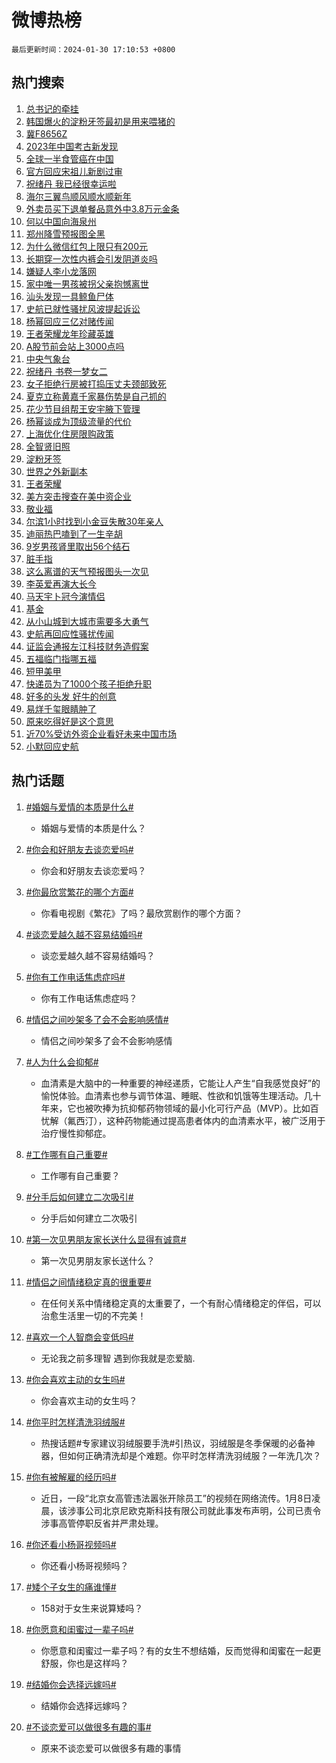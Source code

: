 # 微博热榜

`最后更新时间：2024-01-30 17:10:53 +0800`

## 热门搜索

1. [总书记的牵挂](https://m.weibo.cn/search?containerid=100103type%3D1%26t%3D10%26q%3D%23%E6%80%BB%E4%B9%A6%E8%AE%B0%E7%9A%84%E7%89%B5%E6%8C%82%23&stream_entry_id=51&isnewpage=1&extparam=seat%3D1%26q%3D%2523%25E6%2580%25BB%25E4%25B9%25A6%25E8%25AE%25B0%25E7%259A%2584%25E7%2589%25B5%25E6%258C%2582%2523%26dgr%3D0%26filter_type%3Drealtimehot%26stream_entry_id%3D51%26pos%3D0%26cate%3D10103%26c_type%3D51%26display_time%3D1706605852%26pre_seqid%3D1706605852026016153149)
1. [韩国爆火的淀粉牙签最初是用来喂猪的](https://m.weibo.cn/search?containerid=100103type%3D1%26t%3D10%26q%3D%23%E9%9F%A9%E5%9B%BD%E7%88%86%E7%81%AB%E7%9A%84%E6%B7%80%E7%B2%89%E7%89%99%E7%AD%BE%E6%9C%80%E5%88%9D%E6%98%AF%E7%94%A8%E6%9D%A5%E5%96%82%E7%8C%AA%E7%9A%84%23&stream_entry_id=31&isnewpage=1&extparam=seat%3D1%26realpos%3D1%26filter_type%3Drealtimehot%26lcate%3D5001%26cate%3D5001%26stream_entry_id%3D31%26q%3D%2523%25E9%259F%25A9%25E5%259B%25BD%25E7%2588%2586%25E7%2581%25AB%25E7%259A%2584%25E6%25B7%2580%25E7%25B2%2589%25E7%2589%2599%25E7%25AD%25BE%25E6%259C%2580%25E5%2588%259D%25E6%2598%25AF%25E7%2594%25A8%25E6%259D%25A5%25E5%2596%2582%25E7%258C%25AA%25E7%259A%2584%2523%26dgr%3D0%26band_rank%3D1%26pos%3D0%26flag%3D1%26c_type%3D31%26display_time%3D1706605852%26pre_seqid%3D1706605852026016153149)
1. [冀F8656Z](https://m.weibo.cn/search?containerid=100103type%3D1%26t%3D10%26q%3D%23%E5%86%80F8656Z%23&stream_entry_id=31&isnewpage=1&extparam=seat%3D1%26realpos%3D2%26filter_type%3Drealtimehot%26lcate%3D5001%26cate%3D5001%26stream_entry_id%3D31%26q%3D%2523%25E5%2586%2580F8656Z%2523%26dgr%3D0%26band_rank%3D2%26pos%3D1%26flag%3D2%26c_type%3D31%26display_time%3D1706605852%26pre_seqid%3D1706605852026016153149)
1. [2023年中国考古新发现](https://m.weibo.cn/search?containerid=100103type%3D1%26t%3D10%26q%3D%232023%E5%B9%B4%E4%B8%AD%E5%9B%BD%E8%80%83%E5%8F%A4%E6%96%B0%E5%8F%91%E7%8E%B0%23&stream_entry_id=31&isnewpage=1&extparam=seat%3D1%26realpos%3D3%26filter_type%3Drealtimehot%26lcate%3D5001%26cate%3D5001%26stream_entry_id%3D31%26q%3D%25232023%25E5%25B9%25B4%25E4%25B8%25AD%25E5%259B%25BD%25E8%2580%2583%25E5%258F%25A4%25E6%2596%25B0%25E5%258F%2591%25E7%258E%25B0%2523%26dgr%3D0%26band_rank%3D3%26pos%3D2%26flag%3D0%26c_type%3D31%26display_time%3D1706605852%26pre_seqid%3D1706605852026016153149)
1. [全球一半食管癌在中国](https://m.weibo.cn/search?containerid=100103type%3D1%26t%3D10%26q%3D%23%E5%85%A8%E7%90%83%E4%B8%80%E5%8D%8A%E9%A3%9F%E7%AE%A1%E7%99%8C%E5%9C%A8%E4%B8%AD%E5%9B%BD%23&stream_entry_id=31&isnewpage=1&extparam=seat%3D1%26realpos%3D4%26filter_type%3Drealtimehot%26lcate%3D5001%26cate%3D5001%26stream_entry_id%3D31%26q%3D%2523%25E5%2585%25A8%25E7%2590%2583%25E4%25B8%2580%25E5%258D%258A%25E9%25A3%259F%25E7%25AE%25A1%25E7%2599%258C%25E5%259C%25A8%25E4%25B8%25AD%25E5%259B%25BD%2523%26dgr%3D0%26band_rank%3D4%26pos%3D3%26flag%3D1%26c_type%3D31%26display_time%3D1706605852%26pre_seqid%3D1706605852026016153149)
1. [官方回应宋祖儿新剧过审](https://m.weibo.cn/search?containerid=100103type%3D1%26t%3D10%26q%3D%23%E5%AE%98%E6%96%B9%E5%9B%9E%E5%BA%94%E5%AE%8B%E7%A5%96%E5%84%BF%E6%96%B0%E5%89%A7%E8%BF%87%E5%AE%A1%23&stream_entry_id=31&isnewpage=1&extparam=seat%3D1%26realpos%3D5%26filter_type%3Drealtimehot%26lcate%3D5001%26cate%3D5001%26stream_entry_id%3D31%26q%3D%2523%25E5%25AE%2598%25E6%2596%25B9%25E5%259B%259E%25E5%25BA%2594%25E5%25AE%258B%25E7%25A5%2596%25E5%2584%25BF%25E6%2596%25B0%25E5%2589%25A7%25E8%25BF%2587%25E5%25AE%25A1%2523%26dgr%3D0%26band_rank%3D5%26pos%3D4%26flag%3D2%26c_type%3D31%26display_time%3D1706605852%26pre_seqid%3D1706605852026016153149)
1. [祝绪丹 我已经很幸运啦](https://m.weibo.cn/search?containerid=100103type%3D1%26t%3D10%26q%3D%E7%A5%9D%E7%BB%AA%E4%B8%B9+%E6%88%91%E5%B7%B2%E7%BB%8F%E5%BE%88%E5%B9%B8%E8%BF%90%E5%95%A6&stream_entry_id=31&isnewpage=1&extparam=seat%3D1%26realpos%3D6%26filter_type%3Drealtimehot%26lcate%3D5001%26cate%3D5001%26stream_entry_id%3D31%26q%3D%25E7%25A5%259D%25E7%25BB%25AA%25E4%25B8%25B9%2520%25E6%2588%2591%25E5%25B7%25B2%25E7%25BB%258F%25E5%25BE%2588%25E5%25B9%25B8%25E8%25BF%2590%25E5%2595%25A6%26dgr%3D0%26band_rank%3D6%26pos%3D5%26flag%3D1%26c_type%3D31%26display_time%3D1706605852%26pre_seqid%3D1706605852026016153149)
1. [海尔三翼鸟顺风顺水顺新年](https://m.weibo.cn/search?containerid=100103type%3D1%26t%3D10%26q%3D%23%E6%B5%B7%E5%B0%94%E4%B8%89%E7%BF%BC%E9%B8%9F%E9%A1%BA%E9%A3%8E%E9%A1%BA%E6%B0%B4%E9%A1%BA%E6%96%B0%E5%B9%B4%23&stream_entry_id=31&isnewpage=1&extparam=seat%3D1%26lcate%3D5001%26dgr%3D0%26cate%3D5001%26c_type%3D31%26q%3D%2523%25E6%25B5%25B7%25E5%25B0%2594%25E4%25B8%2589%25E7%25BF%25BC%25E9%25B8%259F%25E9%25A1%25BA%25E9%25A3%258E%25E9%25A1%25BA%25E6%25B0%25B4%25E9%25A1%25BA%25E6%2596%25B0%25E5%25B9%25B4%2523%26is_ad_pos%3D1%26band_rank%3D7%26stream_entry_id%3D31%26adid%3D221776%26pos%3D6%26topic_ad%3D1%26filter_type%3Drealtimehot%26display_time%3D1706605852%26pre_seqid%3D1706605852026016153149)
1. [外卖员买下退单餐品意外中3.8万元金条](https://m.weibo.cn/search?containerid=100103type%3D1%26t%3D10%26q%3D%23%E5%A4%96%E5%8D%96%E5%91%98%E4%B9%B0%E4%B8%8B%E9%80%80%E5%8D%95%E9%A4%90%E5%93%81%E6%84%8F%E5%A4%96%E4%B8%AD3.8%E4%B8%87%E5%85%83%E9%87%91%E6%9D%A1%23&stream_entry_id=31&isnewpage=1&extparam=seat%3D1%26realpos%3D7%26filter_type%3Drealtimehot%26lcate%3D5001%26cate%3D5001%26stream_entry_id%3D31%26q%3D%2523%25E5%25A4%2596%25E5%258D%2596%25E5%2591%2598%25E4%25B9%25B0%25E4%25B8%258B%25E9%2580%2580%25E5%258D%2595%25E9%25A4%2590%25E5%2593%2581%25E6%2584%258F%25E5%25A4%2596%25E4%25B8%25AD3.8%25E4%25B8%2587%25E5%2585%2583%25E9%2587%2591%25E6%259D%25A1%2523%26dgr%3D0%26band_rank%3D7%26pos%3D7%26flag%3D1%26c_type%3D31%26display_time%3D1706605852%26pre_seqid%3D1706605852026016153149)
1. [何以中国向海泉州](https://m.weibo.cn/search?containerid=100103type%3D1%26t%3D10%26q%3D%23%E4%BD%95%E4%BB%A5%E4%B8%AD%E5%9B%BD%E5%90%91%E6%B5%B7%E6%B3%89%E5%B7%9E%23&stream_entry_id=31&isnewpage=1&extparam=seat%3D1%26realpos%3D8%26filter_type%3Drealtimehot%26lcate%3D5001%26cate%3D5001%26stream_entry_id%3D31%26q%3D%2523%25E4%25BD%2595%25E4%25BB%25A5%25E4%25B8%25AD%25E5%259B%25BD%25E5%2590%2591%25E6%25B5%25B7%25E6%25B3%2589%25E5%25B7%259E%2523%26dgr%3D0%26band_rank%3D8%26pos%3D8%26flag%3D0%26c_type%3D31%26display_time%3D1706605852%26pre_seqid%3D1706605852026016153149)
1. [郑州降雪预报图全黑](https://m.weibo.cn/search?containerid=100103type%3D1%26t%3D10%26q%3D%E9%83%91%E5%B7%9E%E9%99%8D%E9%9B%AA%E9%A2%84%E6%8A%A5%E5%9B%BE%E5%85%A8%E9%BB%91&stream_entry_id=31&isnewpage=1&extparam=seat%3D1%26realpos%3D9%26filter_type%3Drealtimehot%26lcate%3D5001%26cate%3D5001%26stream_entry_id%3D31%26q%3D%25E9%2583%2591%25E5%25B7%259E%25E9%2599%258D%25E9%259B%25AA%25E9%25A2%2584%25E6%258A%25A5%25E5%259B%25BE%25E5%2585%25A8%25E9%25BB%2591%26dgr%3D0%26band_rank%3D9%26pos%3D9%26flag%3D1%26c_type%3D31%26display_time%3D1706605852%26pre_seqid%3D1706605852026016153149)
1. [为什么微信红包上限只有200元](https://m.weibo.cn/search?containerid=100103type%3D1%26t%3D10%26q%3D%23%E4%B8%BA%E4%BB%80%E4%B9%88%E5%BE%AE%E4%BF%A1%E7%BA%A2%E5%8C%85%E4%B8%8A%E9%99%90%E5%8F%AA%E6%9C%89200%E5%85%83%23&stream_entry_id=31&isnewpage=1&extparam=seat%3D1%26realpos%3D10%26filter_type%3Drealtimehot%26lcate%3D5001%26cate%3D5001%26stream_entry_id%3D31%26q%3D%2523%25E4%25B8%25BA%25E4%25BB%2580%25E4%25B9%2588%25E5%25BE%25AE%25E4%25BF%25A1%25E7%25BA%25A2%25E5%258C%2585%25E4%25B8%258A%25E9%2599%2590%25E5%258F%25AA%25E6%259C%2589200%25E5%2585%2583%2523%26dgr%3D0%26band_rank%3D10%26pos%3D10%26flag%3D2%26c_type%3D31%26display_time%3D1706605852%26pre_seqid%3D1706605852026016153149)
1. [长期穿一次性内裤会引发阴道炎吗](https://m.weibo.cn/search?containerid=100103type%3D1%26t%3D10%26q%3D%23%E9%95%BF%E6%9C%9F%E7%A9%BF%E4%B8%80%E6%AC%A1%E6%80%A7%E5%86%85%E8%A3%A4%E4%BC%9A%E5%BC%95%E5%8F%91%E9%98%B4%E9%81%93%E7%82%8E%E5%90%97%23&stream_entry_id=31&isnewpage=1&extparam=seat%3D1%26realpos%3D11%26filter_type%3Drealtimehot%26lcate%3D5001%26cate%3D5001%26stream_entry_id%3D31%26q%3D%2523%25E9%2595%25BF%25E6%259C%259F%25E7%25A9%25BF%25E4%25B8%2580%25E6%25AC%25A1%25E6%2580%25A7%25E5%2586%2585%25E8%25A3%25A4%25E4%25BC%259A%25E5%25BC%2595%25E5%258F%2591%25E9%2598%25B4%25E9%2581%2593%25E7%2582%258E%25E5%2590%2597%2523%26dgr%3D0%26band_rank%3D11%26pos%3D11%26flag%3D1%26c_type%3D31%26display_time%3D1706605852%26pre_seqid%3D1706605852026016153149)
1. [嫌疑人李小龙落网](https://m.weibo.cn/search?containerid=100103type%3D1%26t%3D10%26q%3D%23%E5%AB%8C%E7%96%91%E4%BA%BA%E6%9D%8E%E5%B0%8F%E9%BE%99%E8%90%BD%E7%BD%91%23&stream_entry_id=31&isnewpage=1&extparam=seat%3D1%26realpos%3D12%26filter_type%3Drealtimehot%26lcate%3D5001%26cate%3D5001%26stream_entry_id%3D31%26q%3D%2523%25E5%25AB%258C%25E7%2596%2591%25E4%25BA%25BA%25E6%259D%258E%25E5%25B0%258F%25E9%25BE%2599%25E8%2590%25BD%25E7%25BD%2591%2523%26dgr%3D0%26band_rank%3D12%26pos%3D12%26flag%3D1%26c_type%3D31%26display_time%3D1706605852%26pre_seqid%3D1706605852026016153149)
1. [家中唯一男孩被拐父亲抱憾离世](https://m.weibo.cn/search?containerid=100103type%3D1%26t%3D10%26q%3D%23%E5%AE%B6%E4%B8%AD%E5%94%AF%E4%B8%80%E7%94%B7%E5%AD%A9%E8%A2%AB%E6%8B%90%E7%88%B6%E4%BA%B2%E6%8A%B1%E6%86%BE%E7%A6%BB%E4%B8%96%23&stream_entry_id=31&isnewpage=1&extparam=seat%3D1%26realpos%3D13%26filter_type%3Drealtimehot%26lcate%3D5001%26cate%3D5001%26stream_entry_id%3D31%26q%3D%2523%25E5%25AE%25B6%25E4%25B8%25AD%25E5%2594%25AF%25E4%25B8%2580%25E7%2594%25B7%25E5%25AD%25A9%25E8%25A2%25AB%25E6%258B%2590%25E7%2588%25B6%25E4%25BA%25B2%25E6%258A%25B1%25E6%2586%25BE%25E7%25A6%25BB%25E4%25B8%2596%2523%26dgr%3D0%26band_rank%3D13%26pos%3D13%26flag%3D1%26c_type%3D31%26display_time%3D1706605852%26pre_seqid%3D1706605852026016153149)
1. [汕头发现一具鲸鱼尸体](https://m.weibo.cn/search?containerid=100103type%3D1%26t%3D10%26q%3D%23%E6%B1%95%E5%A4%B4%E5%8F%91%E7%8E%B0%E4%B8%80%E5%85%B7%E9%B2%B8%E9%B1%BC%E5%B0%B8%E4%BD%93%23&stream_entry_id=31&isnewpage=1&extparam=seat%3D1%26realpos%3D14%26filter_type%3Drealtimehot%26lcate%3D5001%26cate%3D5001%26stream_entry_id%3D31%26q%3D%2523%25E6%25B1%2595%25E5%25A4%25B4%25E5%258F%2591%25E7%258E%25B0%25E4%25B8%2580%25E5%2585%25B7%25E9%25B2%25B8%25E9%25B1%25BC%25E5%25B0%25B8%25E4%25BD%2593%2523%26dgr%3D0%26band_rank%3D14%26pos%3D14%26flag%3D0%26c_type%3D31%26display_time%3D1706605852%26pre_seqid%3D1706605852026016153149)
1. [史航已就性骚扰风波提起诉讼](https://m.weibo.cn/search?containerid=100103type%3D1%26t%3D10%26q%3D%23%E5%8F%B2%E8%88%AA%E5%B7%B2%E5%B0%B1%E6%80%A7%E9%AA%9A%E6%89%B0%E9%A3%8E%E6%B3%A2%E6%8F%90%E8%B5%B7%E8%AF%89%E8%AE%BC%23&stream_entry_id=31&isnewpage=1&extparam=seat%3D1%26realpos%3D15%26filter_type%3Drealtimehot%26lcate%3D5001%26cate%3D5001%26stream_entry_id%3D31%26q%3D%2523%25E5%258F%25B2%25E8%2588%25AA%25E5%25B7%25B2%25E5%25B0%25B1%25E6%2580%25A7%25E9%25AA%259A%25E6%2589%25B0%25E9%25A3%258E%25E6%25B3%25A2%25E6%258F%2590%25E8%25B5%25B7%25E8%25AF%2589%25E8%25AE%25BC%2523%26dgr%3D0%26band_rank%3D15%26pos%3D15%26flag%3D1%26c_type%3D31%26display_time%3D1706605852%26pre_seqid%3D1706605852026016153149)
1. [杨幂回应三亿对赌传闻](https://m.weibo.cn/search?containerid=100103type%3D1%26t%3D10%26q%3D%23%E6%9D%A8%E5%B9%82%E5%9B%9E%E5%BA%94%E4%B8%89%E4%BA%BF%E5%AF%B9%E8%B5%8C%E4%BC%A0%E9%97%BB%23&stream_entry_id=31&isnewpage=1&extparam=seat%3D1%26realpos%3D16%26filter_type%3Drealtimehot%26lcate%3D5001%26cate%3D5001%26stream_entry_id%3D31%26q%3D%2523%25E6%259D%25A8%25E5%25B9%2582%25E5%259B%259E%25E5%25BA%2594%25E4%25B8%2589%25E4%25BA%25BF%25E5%25AF%25B9%25E8%25B5%258C%25E4%25BC%25A0%25E9%2597%25BB%2523%26dgr%3D0%26band_rank%3D16%26pos%3D16%26flag%3D2%26c_type%3D31%26display_time%3D1706605852%26pre_seqid%3D1706605852026016153149)
1. [王者荣耀龙年珍藏英雄](https://m.weibo.cn/search?containerid=100103type%3D1%26t%3D10%26q%3D%23%E7%8E%8B%E8%80%85%E8%8D%A3%E8%80%80%E9%BE%99%E5%B9%B4%E7%8F%8D%E8%97%8F%E8%8B%B1%E9%9B%84%23&stream_entry_id=31&isnewpage=1&extparam=seat%3D1%26realpos%3D17%26filter_type%3Drealtimehot%26lcate%3D5001%26cate%3D5001%26stream_entry_id%3D31%26q%3D%2523%25E7%258E%258B%25E8%2580%2585%25E8%258D%25A3%25E8%2580%2580%25E9%25BE%2599%25E5%25B9%25B4%25E7%258F%258D%25E8%2597%258F%25E8%258B%25B1%25E9%259B%2584%2523%26dgr%3D0%26band_rank%3D17%26pos%3D17%26flag%3D1%26c_type%3D31%26display_time%3D1706605852%26pre_seqid%3D1706605852026016153149)
1. [A股节前会站上3000点吗](https://m.weibo.cn/search?containerid=100103type%3D1%26t%3D10%26q%3D%23A%E8%82%A1%E8%8A%82%E5%89%8D%E4%BC%9A%E7%AB%99%E4%B8%8A3000%E7%82%B9%E5%90%97%23&stream_entry_id=31&isnewpage=1&extparam=seat%3D1%26realpos%3D18%26filter_type%3Drealtimehot%26lcate%3D5001%26cate%3D5001%26stream_entry_id%3D31%26q%3D%2523A%25E8%2582%25A1%25E8%258A%2582%25E5%2589%258D%25E4%25BC%259A%25E7%25AB%2599%25E4%25B8%258A3000%25E7%2582%25B9%25E5%2590%2597%2523%26dgr%3D0%26band_rank%3D18%26pos%3D18%26flag%3D1%26c_type%3D31%26display_time%3D1706605852%26pre_seqid%3D1706605852026016153149)
1. [中央气象台](https://m.weibo.cn/search?containerid=100103type%3D1%26t%3D10%26q%3D%E4%B8%AD%E5%A4%AE%E6%B0%94%E8%B1%A1%E5%8F%B0&stream_entry_id=31&isnewpage=1&extparam=seat%3D1%26realpos%3D19%26filter_type%3Drealtimehot%26lcate%3D5001%26cate%3D5001%26stream_entry_id%3D31%26q%3D%25E4%25B8%25AD%25E5%25A4%25AE%25E6%25B0%2594%25E8%25B1%25A1%25E5%258F%25B0%26dgr%3D0%26band_rank%3D19%26pos%3D19%26flag%3D1%26c_type%3D31%26display_time%3D1706605852%26pre_seqid%3D1706605852026016153149)
1. [祝绪丹 书卷一梦女二](https://m.weibo.cn/search?containerid=100103type%3D1%26t%3D10%26q%3D%E7%A5%9D%E7%BB%AA%E4%B8%B9+%E4%B9%A6%E5%8D%B7%E4%B8%80%E6%A2%A6%E5%A5%B3%E4%BA%8C&stream_entry_id=31&isnewpage=1&extparam=seat%3D1%26realpos%3D20%26filter_type%3Drealtimehot%26lcate%3D5001%26cate%3D5001%26stream_entry_id%3D31%26q%3D%25E7%25A5%259D%25E7%25BB%25AA%25E4%25B8%25B9%2520%25E4%25B9%25A6%25E5%258D%25B7%25E4%25B8%2580%25E6%25A2%25A6%25E5%25A5%25B3%25E4%25BA%258C%26dgr%3D0%26band_rank%3D20%26pos%3D20%26flag%3D1%26c_type%3D31%26display_time%3D1706605852%26pre_seqid%3D1706605852026016153149)
1. [女子拒绝行房被打捣压丈夫颈部致死](https://m.weibo.cn/search?containerid=100103type%3D1%26t%3D10%26q%3D%23%E5%A5%B3%E5%AD%90%E6%8B%92%E7%BB%9D%E8%A1%8C%E6%88%BF%E8%A2%AB%E6%89%93%E6%8D%A3%E5%8E%8B%E4%B8%88%E5%A4%AB%E9%A2%88%E9%83%A8%E8%87%B4%E6%AD%BB%23&stream_entry_id=31&isnewpage=1&extparam=seat%3D1%26realpos%3D21%26filter_type%3Drealtimehot%26lcate%3D5001%26cate%3D5001%26stream_entry_id%3D31%26q%3D%2523%25E5%25A5%25B3%25E5%25AD%2590%25E6%258B%2592%25E7%25BB%259D%25E8%25A1%258C%25E6%2588%25BF%25E8%25A2%25AB%25E6%2589%2593%25E6%258D%25A3%25E5%258E%258B%25E4%25B8%2588%25E5%25A4%25AB%25E9%25A2%2588%25E9%2583%25A8%25E8%2587%25B4%25E6%25AD%25BB%2523%26dgr%3D0%26band_rank%3D21%26pos%3D21%26flag%3D0%26c_type%3D31%26display_time%3D1706605852%26pre_seqid%3D1706605852026016153149)
1. [夏克立称黄嘉千家暴伤势是自己抓的](https://m.weibo.cn/search?containerid=100103type%3D1%26t%3D10%26q%3D%23%E5%A4%8F%E5%85%8B%E7%AB%8B%E7%A7%B0%E9%BB%84%E5%98%89%E5%8D%83%E5%AE%B6%E6%9A%B4%E4%BC%A4%E5%8A%BF%E6%98%AF%E8%87%AA%E5%B7%B1%E6%8A%93%E7%9A%84%23&stream_entry_id=31&isnewpage=1&extparam=seat%3D1%26realpos%3D22%26filter_type%3Drealtimehot%26lcate%3D5001%26cate%3D5001%26stream_entry_id%3D31%26q%3D%2523%25E5%25A4%258F%25E5%2585%258B%25E7%25AB%258B%25E7%25A7%25B0%25E9%25BB%2584%25E5%2598%2589%25E5%258D%2583%25E5%25AE%25B6%25E6%259A%25B4%25E4%25BC%25A4%25E5%258A%25BF%25E6%2598%25AF%25E8%2587%25AA%25E5%25B7%25B1%25E6%258A%2593%25E7%259A%2584%2523%26dgr%3D0%26band_rank%3D22%26pos%3D22%26flag%3D0%26c_type%3D31%26display_time%3D1706605852%26pre_seqid%3D1706605852026016153149)
1. [花少节目组帮王安宇腋下管理](https://m.weibo.cn/search?containerid=100103type%3D1%26t%3D10%26q%3D%23%E8%8A%B1%E5%B0%91%E8%8A%82%E7%9B%AE%E7%BB%84%E5%B8%AE%E7%8E%8B%E5%AE%89%E5%AE%87%E8%85%8B%E4%B8%8B%E7%AE%A1%E7%90%86%23&stream_entry_id=31&isnewpage=1&extparam=seat%3D1%26realpos%3D23%26filter_type%3Drealtimehot%26lcate%3D5001%26cate%3D5001%26stream_entry_id%3D31%26q%3D%2523%25E8%258A%25B1%25E5%25B0%2591%25E8%258A%2582%25E7%259B%25AE%25E7%25BB%2584%25E5%25B8%25AE%25E7%258E%258B%25E5%25AE%2589%25E5%25AE%2587%25E8%2585%258B%25E4%25B8%258B%25E7%25AE%25A1%25E7%2590%2586%2523%26dgr%3D0%26band_rank%3D23%26pos%3D23%26flag%3D1%26c_type%3D31%26display_time%3D1706605852%26pre_seqid%3D1706605852026016153149)
1. [杨幂谈成为顶级流量的代价](https://m.weibo.cn/search?containerid=100103type%3D1%26t%3D10%26q%3D%23%E6%9D%A8%E5%B9%82%E8%B0%88%E6%88%90%E4%B8%BA%E9%A1%B6%E7%BA%A7%E6%B5%81%E9%87%8F%E7%9A%84%E4%BB%A3%E4%BB%B7%23&stream_entry_id=31&isnewpage=1&extparam=seat%3D1%26realpos%3D24%26filter_type%3Drealtimehot%26lcate%3D5001%26cate%3D5001%26stream_entry_id%3D31%26q%3D%2523%25E6%259D%25A8%25E5%25B9%2582%25E8%25B0%2588%25E6%2588%2590%25E4%25B8%25BA%25E9%25A1%25B6%25E7%25BA%25A7%25E6%25B5%2581%25E9%2587%258F%25E7%259A%2584%25E4%25BB%25A3%25E4%25BB%25B7%2523%26dgr%3D0%26band_rank%3D24%26pos%3D24%26flag%3D1%26c_type%3D31%26display_time%3D1706605852%26pre_seqid%3D1706605852026016153149)
1. [上海优化住房限购政策](https://m.weibo.cn/search?containerid=100103type%3D1%26t%3D10%26q%3D%23%E4%B8%8A%E6%B5%B7%E4%BC%98%E5%8C%96%E4%BD%8F%E6%88%BF%E9%99%90%E8%B4%AD%E6%94%BF%E7%AD%96%23&stream_entry_id=31&isnewpage=1&extparam=seat%3D1%26realpos%3D25%26filter_type%3Drealtimehot%26lcate%3D5001%26cate%3D5001%26stream_entry_id%3D31%26q%3D%2523%25E4%25B8%258A%25E6%25B5%25B7%25E4%25BC%2598%25E5%258C%2596%25E4%25BD%258F%25E6%2588%25BF%25E9%2599%2590%25E8%25B4%25AD%25E6%2594%25BF%25E7%25AD%2596%2523%26dgr%3D0%26band_rank%3D25%26pos%3D25%26flag%3D1%26c_type%3D31%26display_time%3D1706605852%26pre_seqid%3D1706605852026016153149)
1. [全智贤旧照](https://m.weibo.cn/search?containerid=100103type%3D1%26t%3D10%26q%3D%E5%85%A8%E6%99%BA%E8%B4%A4%E6%97%A7%E7%85%A7&stream_entry_id=31&isnewpage=1&extparam=seat%3D1%26realpos%3D26%26filter_type%3Drealtimehot%26lcate%3D5001%26cate%3D5001%26stream_entry_id%3D31%26q%3D%25E5%2585%25A8%25E6%2599%25BA%25E8%25B4%25A4%25E6%2597%25A7%25E7%2585%25A7%26dgr%3D0%26band_rank%3D26%26pos%3D26%26flag%3D0%26c_type%3D31%26display_time%3D1706605852%26pre_seqid%3D1706605852026016153149)
1. [淀粉牙签](https://m.weibo.cn/search?containerid=100103type%3D1%26t%3D10%26q%3D%E6%B7%80%E7%B2%89%E7%89%99%E7%AD%BE&stream_entry_id=31&isnewpage=1&extparam=seat%3D1%26realpos%3D27%26filter_type%3Drealtimehot%26lcate%3D5001%26cate%3D5001%26stream_entry_id%3D31%26q%3D%25E6%25B7%2580%25E7%25B2%2589%25E7%2589%2599%25E7%25AD%25BE%26dgr%3D0%26band_rank%3D27%26pos%3D27%26flag%3D1%26c_type%3D31%26display_time%3D1706605852%26pre_seqid%3D1706605852026016153149)
1. [世界之外新副本](https://m.weibo.cn/search?containerid=100103type%3D1%26t%3D10%26q%3D%E4%B8%96%E7%95%8C%E4%B9%8B%E5%A4%96%E6%96%B0%E5%89%AF%E6%9C%AC&stream_entry_id=31&isnewpage=1&extparam=seat%3D1%26realpos%3D28%26filter_type%3Drealtimehot%26lcate%3D5001%26cate%3D5001%26stream_entry_id%3D31%26q%3D%25E4%25B8%2596%25E7%2595%258C%25E4%25B9%258B%25E5%25A4%2596%25E6%2596%25B0%25E5%2589%25AF%25E6%259C%25AC%26dgr%3D0%26band_rank%3D28%26pos%3D28%26flag%3D1%26c_type%3D31%26display_time%3D1706605852%26pre_seqid%3D1706605852026016153149)
1. [王者荣耀](https://m.weibo.cn/search?containerid=100103type%3D1%26t%3D10%26q%3D%E7%8E%8B%E8%80%85%E8%8D%A3%E8%80%80&stream_entry_id=31&isnewpage=1&extparam=seat%3D1%26realpos%3D29%26filter_type%3Drealtimehot%26lcate%3D5001%26cate%3D5001%26stream_entry_id%3D31%26q%3D%25E7%258E%258B%25E8%2580%2585%25E8%258D%25A3%25E8%2580%2580%26dgr%3D0%26band_rank%3D29%26pos%3D29%26flag%3D1%26c_type%3D31%26display_time%3D1706605852%26pre_seqid%3D1706605852026016153149)
1. [美方突击搜查在美中资企业](https://m.weibo.cn/search?containerid=100103type%3D1%26t%3D10%26q%3D%23%E7%BE%8E%E6%96%B9%E7%AA%81%E5%87%BB%E6%90%9C%E6%9F%A5%E5%9C%A8%E7%BE%8E%E4%B8%AD%E8%B5%84%E4%BC%81%E4%B8%9A%23&stream_entry_id=31&isnewpage=1&extparam=seat%3D1%26realpos%3D30%26filter_type%3Drealtimehot%26lcate%3D5001%26cate%3D5001%26stream_entry_id%3D31%26q%3D%2523%25E7%25BE%258E%25E6%2596%25B9%25E7%25AA%2581%25E5%2587%25BB%25E6%2590%259C%25E6%259F%25A5%25E5%259C%25A8%25E7%25BE%258E%25E4%25B8%25AD%25E8%25B5%2584%25E4%25BC%2581%25E4%25B8%259A%2523%26dgr%3D0%26band_rank%3D30%26pos%3D30%26flag%3D1%26c_type%3D31%26display_time%3D1706605852%26pre_seqid%3D1706605852026016153149)
1. [敬业福](https://m.weibo.cn/search?containerid=100103type%3D1%26t%3D10%26q%3D%E6%95%AC%E4%B8%9A%E7%A6%8F&stream_entry_id=31&isnewpage=1&extparam=seat%3D1%26realpos%3D31%26filter_type%3Drealtimehot%26lcate%3D5001%26cate%3D5001%26stream_entry_id%3D31%26q%3D%25E6%2595%25AC%25E4%25B8%259A%25E7%25A6%258F%26dgr%3D0%26band_rank%3D31%26pos%3D31%26flag%3D0%26c_type%3D31%26display_time%3D1706605852%26pre_seqid%3D1706605852026016153149)
1. [尔滨1小时找到小金豆失散30年亲人](https://m.weibo.cn/search?containerid=100103type%3D1%26t%3D10%26q%3D%23%E5%B0%94%E6%BB%A81%E5%B0%8F%E6%97%B6%E6%89%BE%E5%88%B0%E5%B0%8F%E9%87%91%E8%B1%86%E5%A4%B1%E6%95%A330%E5%B9%B4%E4%BA%B2%E4%BA%BA%23&stream_entry_id=31&isnewpage=1&extparam=seat%3D1%26realpos%3D32%26filter_type%3Drealtimehot%26lcate%3D5001%26cate%3D5001%26stream_entry_id%3D31%26q%3D%2523%25E5%25B0%2594%25E6%25BB%25A81%25E5%25B0%258F%25E6%2597%25B6%25E6%2589%25BE%25E5%2588%25B0%25E5%25B0%258F%25E9%2587%2591%25E8%25B1%2586%25E5%25A4%25B1%25E6%2595%25A330%25E5%25B9%25B4%25E4%25BA%25B2%25E4%25BA%25BA%2523%26dgr%3D0%26band_rank%3D32%26pos%3D32%26flag%3D32768%26c_type%3D31%26display_time%3D1706605852%26pre_seqid%3D1706605852026016153149)
1. [迪丽热巴嗑到了一生辛胡](https://m.weibo.cn/search?containerid=100103type%3D1%26t%3D10%26q%3D%23%E8%BF%AA%E4%B8%BD%E7%83%AD%E5%B7%B4%E5%97%91%E5%88%B0%E4%BA%86%E4%B8%80%E7%94%9F%E8%BE%9B%E8%83%A1%23&stream_entry_id=31&isnewpage=1&extparam=seat%3D1%26realpos%3D33%26filter_type%3Drealtimehot%26lcate%3D5001%26cate%3D5001%26stream_entry_id%3D31%26q%3D%2523%25E8%25BF%25AA%25E4%25B8%25BD%25E7%2583%25AD%25E5%25B7%25B4%25E5%2597%2591%25E5%2588%25B0%25E4%25BA%2586%25E4%25B8%2580%25E7%2594%259F%25E8%25BE%259B%25E8%2583%25A1%2523%26dgr%3D0%26band_rank%3D33%26pos%3D33%26flag%3D0%26c_type%3D31%26display_time%3D1706605852%26pre_seqid%3D1706605852026016153149)
1. [9岁男孩肾里取出56个结石](https://m.weibo.cn/search?containerid=100103type%3D1%26t%3D10%26q%3D%239%E5%B2%81%E7%94%B7%E5%AD%A9%E8%82%BE%E9%87%8C%E5%8F%96%E5%87%BA56%E4%B8%AA%E7%BB%93%E7%9F%B3%23&stream_entry_id=31&isnewpage=1&extparam=seat%3D1%26realpos%3D34%26filter_type%3Drealtimehot%26lcate%3D5001%26cate%3D5001%26stream_entry_id%3D31%26q%3D%25239%25E5%25B2%2581%25E7%2594%25B7%25E5%25AD%25A9%25E8%2582%25BE%25E9%2587%258C%25E5%258F%2596%25E5%2587%25BA56%25E4%25B8%25AA%25E7%25BB%2593%25E7%259F%25B3%2523%26dgr%3D0%26band_rank%3D34%26pos%3D34%26flag%3D0%26c_type%3D31%26display_time%3D1706605852%26pre_seqid%3D1706605852026016153149)
1. [脏手指](https://m.weibo.cn/search?containerid=100103type%3D1%26t%3D10%26q%3D%E8%84%8F%E6%89%8B%E6%8C%87&stream_entry_id=31&isnewpage=1&extparam=seat%3D1%26realpos%3D35%26filter_type%3Drealtimehot%26lcate%3D5001%26cate%3D5001%26stream_entry_id%3D31%26q%3D%25E8%2584%258F%25E6%2589%258B%25E6%258C%2587%26dgr%3D0%26band_rank%3D35%26pos%3D35%26flag%3D0%26c_type%3D31%26display_time%3D1706605852%26pre_seqid%3D1706605852026016153149)
1. [这么离谱的天气预报图头一次见](https://m.weibo.cn/search?containerid=100103type%3D1%26t%3D10%26q%3D%23%E8%BF%99%E4%B9%88%E7%A6%BB%E8%B0%B1%E7%9A%84%E5%A4%A9%E6%B0%94%E9%A2%84%E6%8A%A5%E5%9B%BE%E5%A4%B4%E4%B8%80%E6%AC%A1%E8%A7%81%23&stream_entry_id=31&isnewpage=1&extparam=seat%3D1%26realpos%3D36%26filter_type%3Drealtimehot%26lcate%3D5001%26cate%3D5001%26stream_entry_id%3D31%26q%3D%2523%25E8%25BF%2599%25E4%25B9%2588%25E7%25A6%25BB%25E8%25B0%25B1%25E7%259A%2584%25E5%25A4%25A9%25E6%25B0%2594%25E9%25A2%2584%25E6%258A%25A5%25E5%259B%25BE%25E5%25A4%25B4%25E4%25B8%2580%25E6%25AC%25A1%25E8%25A7%2581%2523%26dgr%3D0%26band_rank%3D36%26pos%3D36%26flag%3D1%26c_type%3D31%26display_time%3D1706605852%26pre_seqid%3D1706605852026016153149)
1. [李英爱再演大长今](https://m.weibo.cn/search?containerid=100103type%3D1%26t%3D10%26q%3D%23%E6%9D%8E%E8%8B%B1%E7%88%B1%E5%86%8D%E6%BC%94%E5%A4%A7%E9%95%BF%E4%BB%8A%23&stream_entry_id=31&isnewpage=1&extparam=seat%3D1%26realpos%3D37%26filter_type%3Drealtimehot%26lcate%3D5001%26cate%3D5001%26stream_entry_id%3D31%26q%3D%2523%25E6%259D%258E%25E8%258B%25B1%25E7%2588%25B1%25E5%2586%258D%25E6%25BC%2594%25E5%25A4%25A7%25E9%2595%25BF%25E4%25BB%258A%2523%26dgr%3D0%26band_rank%3D37%26pos%3D37%26flag%3D0%26c_type%3D31%26display_time%3D1706605852%26pre_seqid%3D1706605852026016153149)
1. [马天宇卜冠今演情侣](https://m.weibo.cn/search?containerid=100103type%3D1%26t%3D10%26q%3D%23%E9%A9%AC%E5%A4%A9%E5%AE%87%E5%8D%9C%E5%86%A0%E4%BB%8A%E6%BC%94%E6%83%85%E4%BE%A3%23&stream_entry_id=31&isnewpage=1&extparam=seat%3D1%26realpos%3D38%26filter_type%3Drealtimehot%26lcate%3D5001%26cate%3D5001%26stream_entry_id%3D31%26q%3D%2523%25E9%25A9%25AC%25E5%25A4%25A9%25E5%25AE%2587%25E5%258D%259C%25E5%2586%25A0%25E4%25BB%258A%25E6%25BC%2594%25E6%2583%2585%25E4%25BE%25A3%2523%26dgr%3D0%26band_rank%3D38%26pos%3D38%26flag%3D1%26c_type%3D31%26display_time%3D1706605852%26pre_seqid%3D1706605852026016153149)
1. [基金](https://m.weibo.cn/search?containerid=100103type%3D1%26t%3D10%26q%3D%E5%9F%BA%E9%87%91&stream_entry_id=31&isnewpage=1&extparam=seat%3D1%26realpos%3D39%26filter_type%3Drealtimehot%26lcate%3D5001%26cate%3D5001%26stream_entry_id%3D31%26q%3D%25E5%259F%25BA%25E9%2587%2591%26dgr%3D0%26band_rank%3D39%26pos%3D39%26flag%3D1%26c_type%3D31%26display_time%3D1706605852%26pre_seqid%3D1706605852026016153149)
1. [从小山城到大城市需要多大勇气](https://m.weibo.cn/search?containerid=100103type%3D1%26t%3D10%26q%3D%23%E4%BB%8E%E5%B0%8F%E5%B1%B1%E5%9F%8E%E5%88%B0%E5%A4%A7%E5%9F%8E%E5%B8%82%E9%9C%80%E8%A6%81%E5%A4%9A%E5%A4%A7%E5%8B%87%E6%B0%94%23&stream_entry_id=31&isnewpage=1&extparam=seat%3D1%26realpos%3D40%26filter_type%3Drealtimehot%26lcate%3D5001%26cate%3D5001%26stream_entry_id%3D31%26q%3D%2523%25E4%25BB%258E%25E5%25B0%258F%25E5%25B1%25B1%25E5%259F%258E%25E5%2588%25B0%25E5%25A4%25A7%25E5%259F%258E%25E5%25B8%2582%25E9%259C%2580%25E8%25A6%2581%25E5%25A4%259A%25E5%25A4%25A7%25E5%258B%2587%25E6%25B0%2594%2523%26dgr%3D0%26band_rank%3D40%26pos%3D40%26flag%3D1%26c_type%3D31%26display_time%3D1706605852%26pre_seqid%3D1706605852026016153149)
1. [史航再回应性骚扰传闻](https://m.weibo.cn/search?containerid=100103type%3D1%26t%3D10%26q%3D%23%E5%8F%B2%E8%88%AA%E5%86%8D%E5%9B%9E%E5%BA%94%E6%80%A7%E9%AA%9A%E6%89%B0%E4%BC%A0%E9%97%BB%23&stream_entry_id=31&isnewpage=1&extparam=seat%3D1%26realpos%3D41%26filter_type%3Drealtimehot%26lcate%3D5001%26cate%3D5001%26stream_entry_id%3D31%26q%3D%2523%25E5%258F%25B2%25E8%2588%25AA%25E5%2586%258D%25E5%259B%259E%25E5%25BA%2594%25E6%2580%25A7%25E9%25AA%259A%25E6%2589%25B0%25E4%25BC%25A0%25E9%2597%25BB%2523%26dgr%3D0%26band_rank%3D41%26pos%3D41%26flag%3D0%26c_type%3D31%26display_time%3D1706605852%26pre_seqid%3D1706605852026016153149)
1. [证监会通报左江科技财务造假案](https://m.weibo.cn/search?containerid=100103type%3D1%26t%3D10%26q%3D%E8%AF%81%E7%9B%91%E4%BC%9A%E9%80%9A%E6%8A%A5%E5%B7%A6%E6%B1%9F%E7%A7%91%E6%8A%80%E8%B4%A2%E5%8A%A1%E9%80%A0%E5%81%87%E6%A1%88&stream_entry_id=31&isnewpage=1&extparam=seat%3D1%26realpos%3D42%26filter_type%3Drealtimehot%26lcate%3D5001%26cate%3D5001%26stream_entry_id%3D31%26q%3D%25E8%25AF%2581%25E7%259B%2591%25E4%25BC%259A%25E9%2580%259A%25E6%258A%25A5%25E5%25B7%25A6%25E6%25B1%259F%25E7%25A7%2591%25E6%258A%2580%25E8%25B4%25A2%25E5%258A%25A1%25E9%2580%25A0%25E5%2581%2587%25E6%25A1%2588%26dgr%3D0%26band_rank%3D42%26pos%3D42%26flag%3D1%26c_type%3D31%26display_time%3D1706605852%26pre_seqid%3D1706605852026016153149)
1. [五福临门指哪五福](https://m.weibo.cn/search?containerid=100103type%3D1%26t%3D10%26q%3D%23%E4%BA%94%E7%A6%8F%E4%B8%B4%E9%97%A8%E6%8C%87%E5%93%AA%E4%BA%94%E7%A6%8F%23&stream_entry_id=31&isnewpage=1&extparam=seat%3D1%26realpos%3D43%26filter_type%3Drealtimehot%26lcate%3D5001%26cate%3D5001%26stream_entry_id%3D31%26q%3D%2523%25E4%25BA%2594%25E7%25A6%258F%25E4%25B8%25B4%25E9%2597%25A8%25E6%258C%2587%25E5%2593%25AA%25E4%25BA%2594%25E7%25A6%258F%2523%26dgr%3D0%26band_rank%3D43%26pos%3D43%26flag%3D0%26c_type%3D31%26display_time%3D1706605852%26pre_seqid%3D1706605852026016153149)
1. [短甲美甲](https://m.weibo.cn/search?containerid=100103type%3D1%26t%3D10%26q%3D%E7%9F%AD%E7%94%B2%E7%BE%8E%E7%94%B2&stream_entry_id=31&isnewpage=1&extparam=seat%3D1%26realpos%3D44%26filter_type%3Drealtimehot%26lcate%3D5001%26cate%3D5001%26stream_entry_id%3D31%26q%3D%25E7%259F%25AD%25E7%2594%25B2%25E7%25BE%258E%25E7%2594%25B2%26dgr%3D0%26band_rank%3D44%26pos%3D44%26flag%3D1%26c_type%3D31%26display_time%3D1706605852%26pre_seqid%3D1706605852026016153149)
1. [快递员为了1000个孩子拒绝升职](https://m.weibo.cn/search?containerid=100103type%3D1%26t%3D10%26q%3D%23%E5%BF%AB%E9%80%92%E5%91%98%E4%B8%BA%E4%BA%861000%E4%B8%AA%E5%AD%A9%E5%AD%90%E6%8B%92%E7%BB%9D%E5%8D%87%E8%81%8C%23&stream_entry_id=31&isnewpage=1&extparam=seat%3D1%26realpos%3D45%26filter_type%3Drealtimehot%26lcate%3D5001%26cate%3D5001%26stream_entry_id%3D31%26q%3D%2523%25E5%25BF%25AB%25E9%2580%2592%25E5%2591%2598%25E4%25B8%25BA%25E4%25BA%25861000%25E4%25B8%25AA%25E5%25AD%25A9%25E5%25AD%2590%25E6%258B%2592%25E7%25BB%259D%25E5%258D%2587%25E8%2581%258C%2523%26dgr%3D0%26band_rank%3D45%26pos%3D45%26flag%3D32768%26c_type%3D31%26display_time%3D1706605852%26pre_seqid%3D1706605852026016153149)
1. [好多的头发 好牛的创意](https://m.weibo.cn/search?containerid=100103type%3D1%26t%3D10%26q%3D%E5%A5%BD%E5%A4%9A%E7%9A%84%E5%A4%B4%E5%8F%91+%E5%A5%BD%E7%89%9B%E7%9A%84%E5%88%9B%E6%84%8F&stream_entry_id=31&isnewpage=1&extparam=seat%3D1%26realpos%3D46%26filter_type%3Drealtimehot%26lcate%3D5001%26cate%3D5001%26stream_entry_id%3D31%26q%3D%25E5%25A5%25BD%25E5%25A4%259A%25E7%259A%2584%25E5%25A4%25B4%25E5%258F%2591%2520%25E5%25A5%25BD%25E7%2589%259B%25E7%259A%2584%25E5%2588%259B%25E6%2584%258F%26dgr%3D0%26band_rank%3D46%26pos%3D46%26flag%3D1%26c_type%3D31%26display_time%3D1706605852%26pre_seqid%3D1706605852026016153149)
1. [易烊千玺眼睛肿了](https://m.weibo.cn/search?containerid=100103type%3D1%26t%3D10%26q%3D%23%E6%98%93%E7%83%8A%E5%8D%83%E7%8E%BA%E7%9C%BC%E7%9D%9B%E8%82%BF%E4%BA%86%23&stream_entry_id=31&isnewpage=1&extparam=seat%3D1%26realpos%3D47%26filter_type%3Drealtimehot%26lcate%3D5001%26cate%3D5001%26stream_entry_id%3D31%26q%3D%2523%25E6%2598%2593%25E7%2583%258A%25E5%258D%2583%25E7%258E%25BA%25E7%259C%25BC%25E7%259D%259B%25E8%2582%25BF%25E4%25BA%2586%2523%26dgr%3D0%26band_rank%3D47%26pos%3D47%26flag%3D0%26c_type%3D31%26display_time%3D1706605852%26pre_seqid%3D1706605852026016153149)
1. [原来吃得好是这个意思](https://m.weibo.cn/search?containerid=100103type%3D1%26t%3D10%26q%3D%23%E5%8E%9F%E6%9D%A5%E5%90%83%E5%BE%97%E5%A5%BD%E6%98%AF%E8%BF%99%E4%B8%AA%E6%84%8F%E6%80%9D%23&stream_entry_id=31&isnewpage=1&extparam=seat%3D1%26realpos%3D48%26filter_type%3Drealtimehot%26lcate%3D5001%26cate%3D5001%26stream_entry_id%3D31%26q%3D%2523%25E5%258E%259F%25E6%259D%25A5%25E5%2590%2583%25E5%25BE%2597%25E5%25A5%25BD%25E6%2598%25AF%25E8%25BF%2599%25E4%25B8%25AA%25E6%2584%258F%25E6%2580%259D%2523%26dgr%3D0%26band_rank%3D48%26pos%3D48%26flag%3D0%26c_type%3D31%26display_time%3D1706605852%26pre_seqid%3D1706605852026016153149)
1. [近70%受访外资企业看好未来中国市场](https://m.weibo.cn/search?containerid=100103type%3D1%26t%3D10%26q%3D%23%E8%BF%9170%25%E5%8F%97%E8%AE%BF%E5%A4%96%E8%B5%84%E4%BC%81%E4%B8%9A%E7%9C%8B%E5%A5%BD%E6%9C%AA%E6%9D%A5%E4%B8%AD%E5%9B%BD%E5%B8%82%E5%9C%BA%23&stream_entry_id=31&isnewpage=1&extparam=seat%3D1%26realpos%3D49%26filter_type%3Drealtimehot%26lcate%3D5001%26cate%3D5001%26stream_entry_id%3D31%26q%3D%2523%25E8%25BF%259170%2525%25E5%258F%2597%25E8%25AE%25BF%25E5%25A4%2596%25E8%25B5%2584%25E4%25BC%2581%25E4%25B8%259A%25E7%259C%258B%25E5%25A5%25BD%25E6%259C%25AA%25E6%259D%25A5%25E4%25B8%25AD%25E5%259B%25BD%25E5%25B8%2582%25E5%259C%25BA%2523%26dgr%3D0%26band_rank%3D49%26pos%3D49%26flag%3D1%26c_type%3D31%26display_time%3D1706605852%26pre_seqid%3D1706605852026016153149)
1. [小默回应史航](https://m.weibo.cn/search?containerid=100103type%3D1%26t%3D10%26q%3D%23%E5%B0%8F%E9%BB%98%E5%9B%9E%E5%BA%94%E5%8F%B2%E8%88%AA%23&stream_entry_id=31&isnewpage=1&extparam=seat%3D1%26realpos%3D50%26filter_type%3Drealtimehot%26lcate%3D5001%26cate%3D5001%26stream_entry_id%3D31%26q%3D%2523%25E5%25B0%258F%25E9%25BB%2598%25E5%259B%259E%25E5%25BA%2594%25E5%258F%25B2%25E8%2588%25AA%2523%26dgr%3D0%26band_rank%3D50%26pos%3D50%26flag%3D1%26c_type%3D31%26display_time%3D1706605852%26pre_seqid%3D1706605852026016153149)

## 热门话题

1. [#婚姻与爱情的本质是什么#](https://m.weibo.cn/search?containerid=231522type%3D1%26t%3D10%26q%3D%23%E5%A9%9A%E5%A7%BB%E4%B8%8E%E7%88%B1%E6%83%85%E7%9A%84%E6%9C%AC%E8%B4%A8%E6%98%AF%E4%BB%80%E4%B9%88%23&stream_entry_id=128&isnewpage=1&extparam=seat%3D1%26dgr%3D0%26c_type%3D128%26lcate%3D5004%26cate%3D5004%26pos%3D1-0-0%26unitid%3D1704881162756%26display_time%3D1706605853%26pre_seqid%3D1706605853293016262211)
    - 婚姻与爱情的本质是什么？

1. [#你会和好朋友去谈恋爱吗#](https://m.weibo.cn/search?containerid=231522type%3D1%26t%3D10%26q%3D%23%E4%BD%A0%E4%BC%9A%E5%92%8C%E5%A5%BD%E6%9C%8B%E5%8F%8B%E5%8E%BB%E8%B0%88%E6%81%8B%E7%88%B1%E5%90%97%23&stream_entry_id=128&isnewpage=1&extparam=seat%3D1%26dgr%3D0%26c_type%3D128%26lcate%3D5004%26cate%3D5004%26pos%3D1-0-1%26unitid%3D1704849959446%26display_time%3D1706605853%26pre_seqid%3D1706605853293016262211)
    - 你会和好朋友去谈恋爱吗？

1. [#你最欣赏繁花的哪个方面#](https://m.weibo.cn/search?containerid=231522type%3D1%26t%3D10%26q%3D%23%E4%BD%A0%E6%9C%80%E6%AC%A3%E8%B5%8F%E7%B9%81%E8%8A%B1%E7%9A%84%E5%93%AA%E4%B8%AA%E6%96%B9%E9%9D%A2%23&stream_entry_id=128&isnewpage=1&extparam=seat%3D1%26dgr%3D0%26c_type%3D128%26lcate%3D5004%26cate%3D5004%26pos%3D1-0-2%26unitid%3D1704872158127%26display_time%3D1706605853%26pre_seqid%3D1706605853293016262211)
    - 你看电视剧《繁花》了吗？最欣赏剧作的哪个方面？

1. [#谈恋爱越久越不容易结婚吗#](https://m.weibo.cn/search?containerid=231522type%3D1%26t%3D10%26q%3D%23%E8%B0%88%E6%81%8B%E7%88%B1%E8%B6%8A%E4%B9%85%E8%B6%8A%E4%B8%8D%E5%AE%B9%E6%98%93%E7%BB%93%E5%A9%9A%E5%90%97%23&stream_entry_id=128&isnewpage=1&extparam=seat%3D1%26dgr%3D0%26c_type%3D128%26lcate%3D5004%26cate%3D5004%26pos%3D1-0-3%26unitid%3D1704871559387%26display_time%3D1706605853%26pre_seqid%3D1706605853293016262211)
    - 谈恋爱越久越不容易结婚吗？

1. [#你有工作电话焦虑症吗#](https://m.weibo.cn/search?containerid=231522type%3D1%26t%3D10%26q%3D%23%E4%BD%A0%E6%9C%89%E5%B7%A5%E4%BD%9C%E7%94%B5%E8%AF%9D%E7%84%A6%E8%99%91%E7%97%87%E5%90%97%23&stream_entry_id=128&isnewpage=1&extparam=seat%3D1%26dgr%3D0%26c_type%3D128%26lcate%3D5004%26cate%3D5004%26pos%3D1-0-4%26unitid%3D1704877884678%26display_time%3D1706605853%26pre_seqid%3D1706605853293016262211)
    - 你有工作电话焦虑症吗？

1. [#情侣之间吵架多了会不会影响感情#](https://m.weibo.cn/search?containerid=231522type%3D1%26t%3D10%26q%3D%23%E6%83%85%E4%BE%A3%E4%B9%8B%E9%97%B4%E5%90%B5%E6%9E%B6%E5%A4%9A%E4%BA%86%E4%BC%9A%E4%B8%8D%E4%BC%9A%E5%BD%B1%E5%93%8D%E6%84%9F%E6%83%85%23&stream_entry_id=128&isnewpage=1&extparam=seat%3D1%26dgr%3D0%26c_type%3D128%26lcate%3D5004%26cate%3D5004%26pos%3D1-0-5%26unitid%3D1704792093809%26display_time%3D1706605853%26pre_seqid%3D1706605853293016262211)
    - 情侣之间吵架多了会不会影响感情

1. [#人为什么会抑郁#](https://m.weibo.cn/search?containerid=231522type%3D1%26t%3D10%26q%3D%23%E4%BA%BA%E4%B8%BA%E4%BB%80%E4%B9%88%E4%BC%9A%E6%8A%91%E9%83%81%23&stream_entry_id=128&isnewpage=1&extparam=seat%3D1%26dgr%3D0%26c_type%3D128%26lcate%3D5004%26cate%3D5004%26pos%3D1-0-6%26unitid%3D1704881163792%26display_time%3D1706605853%26pre_seqid%3D1706605853293016262211)
    - 血清素是大脑中的一种重要的神经递质，它能让人产生“自我感觉良好”的愉悦体验。血清素也参与调节体温、睡眠、性欲和饥饿等生理活动。几十年来，它也被吹捧为抗抑郁药物领域的最小化可行产品（MVP）。比如百忧解（氟西汀），这种药物能通过提高患者体内的血清素水平，被广泛用于治疗慢性抑郁症。

1. [#工作哪有自己重要#](https://m.weibo.cn/search?containerid=231522type%3D1%26t%3D10%26q%3D%23%E5%B7%A5%E4%BD%9C%E5%93%AA%E6%9C%89%E8%87%AA%E5%B7%B1%E9%87%8D%E8%A6%81%23&stream_entry_id=128&isnewpage=1&extparam=seat%3D1%26dgr%3D0%26c_type%3D128%26lcate%3D5004%26cate%3D5004%26pos%3D1-0-7%26unitid%3D1704949537973%26display_time%3D1706605853%26pre_seqid%3D1706605853293016262211)
    - 工作哪有自己重要？

1. [#分手后如何建立二次吸引#](https://m.weibo.cn/search?containerid=231522type%3D1%26t%3D10%26q%3D%23%E5%88%86%E6%89%8B%E5%90%8E%E5%A6%82%E4%BD%95%E5%BB%BA%E7%AB%8B%E4%BA%8C%E6%AC%A1%E5%90%B8%E5%BC%95%23&stream_entry_id=128&isnewpage=1&extparam=seat%3D1%26dgr%3D0%26c_type%3D128%26lcate%3D5004%26cate%3D5004%26pos%3D1-0-8%26unitid%3D1704870666886%26display_time%3D1706605853%26pre_seqid%3D1706605853293016262211)
    - 分手后如何建立二次吸引

1. [#第一次见男朋友家长送什么显得有诚意#](https://m.weibo.cn/search?containerid=231522type%3D1%26t%3D10%26q%3D%23%E7%AC%AC%E4%B8%80%E6%AC%A1%E8%A7%81%E7%94%B7%E6%9C%8B%E5%8F%8B%E5%AE%B6%E9%95%BF%E9%80%81%E4%BB%80%E4%B9%88%E6%98%BE%E5%BE%97%E6%9C%89%E8%AF%9A%E6%84%8F%23&stream_entry_id=128&isnewpage=1&extparam=seat%3D1%26dgr%3D0%26c_type%3D128%26lcate%3D5004%26cate%3D5004%26pos%3D1-0-9%26unitid%3D1704946836507%26display_time%3D1706605853%26pre_seqid%3D1706605853293016262211)
    - 第一次见男朋友家长送什么？

1. [#情侣之间情绪稳定真的很重要#](https://m.weibo.cn/search?containerid=231522type%3D1%26t%3D10%26q%3D%23%E6%83%85%E4%BE%A3%E4%B9%8B%E9%97%B4%E6%83%85%E7%BB%AA%E7%A8%B3%E5%AE%9A%E7%9C%9F%E7%9A%84%E5%BE%88%E9%87%8D%E8%A6%81%23&stream_entry_id=128&isnewpage=1&extparam=seat%3D1%26dgr%3D0%26c_type%3D128%26lcate%3D5004%26cate%3D5004%26pos%3D1-0-10%26unitid%3D1704779493657%26display_time%3D1706605853%26pre_seqid%3D1706605853293016262211)
    - 在任何关系中情绪稳定真的太重要了，一个有耐心情绪稳定的伴侣，可以治愈生活里一切的不完美！

1. [#喜欢一个人智商会变低吗#](https://m.weibo.cn/search?containerid=231522type%3D1%26t%3D10%26q%3D%23%E5%96%9C%E6%AC%A2%E4%B8%80%E4%B8%AA%E4%BA%BA%E6%99%BA%E5%95%86%E4%BC%9A%E5%8F%98%E4%BD%8E%E5%90%97%23&stream_entry_id=128&isnewpage=1&extparam=seat%3D1%26dgr%3D0%26c_type%3D128%26lcate%3D5004%26cate%3D5004%26pos%3D1-0-11%26unitid%3D1704783068038%26display_time%3D1706605853%26pre_seqid%3D1706605853293016262211)
    - 无论我之前多理智  遇到你我就是恋爱脑.

1. [#你会喜欢主动的女生吗#](https://m.weibo.cn/search?containerid=231522type%3D1%26t%3D10%26q%3D%23%E4%BD%A0%E4%BC%9A%E5%96%9C%E6%AC%A2%E4%B8%BB%E5%8A%A8%E7%9A%84%E5%A5%B3%E7%94%9F%E5%90%97%23&stream_entry_id=128&isnewpage=1&extparam=seat%3D1%26dgr%3D0%26c_type%3D128%26lcate%3D5004%26cate%3D5004%26pos%3D1-0-12%26unitid%3D1704786077236%26display_time%3D1706605853%26pre_seqid%3D1706605853293016262211)
    - 你会喜欢主动的女生吗？

1. [#你平时怎样清洗羽绒服#](https://m.weibo.cn/search?containerid=231522type%3D1%26t%3D10%26q%3D%23%E4%BD%A0%E5%B9%B3%E6%97%B6%E6%80%8E%E6%A0%B7%E6%B8%85%E6%B4%97%E7%BE%BD%E7%BB%92%E6%9C%8D%23&stream_entry_id=128&isnewpage=1&extparam=seat%3D1%26dgr%3D0%26c_type%3D128%26lcate%3D5004%26cate%3D5004%26pos%3D1-0-13%26unitid%3D1704789081364%26display_time%3D1706605853%26pre_seqid%3D1706605853293016262211)
    - 热搜话题#专家建议羽绒服要手洗#引热议，羽绒服是冬季保暖的必备神器，但如何正确清洗却是个难题。你平时怎样清洗羽绒服？一年洗几次？

1. [#你有被解雇的经历吗#](https://m.weibo.cn/search?containerid=231522type%3D1%26t%3D10%26q%3D%23%E4%BD%A0%E6%9C%89%E8%A2%AB%E8%A7%A3%E9%9B%87%E7%9A%84%E7%BB%8F%E5%8E%86%E5%90%97%23&stream_entry_id=128&isnewpage=1&extparam=seat%3D1%26dgr%3D0%26c_type%3D128%26lcate%3D5004%26cate%3D5004%26pos%3D1-0-14%26unitid%3D1704794482090%26display_time%3D1706605853%26pre_seqid%3D1706605853293016262211)
    - 近日，一段“北京女高管违法嚣张开除员工”的视频在网络流传。1月8日凌晨，该涉事公司北京尼欧克斯科技有限公司就此事发布声明，公司已责令涉事高管停职反省并严肃处理。

1. [#你还看小杨哥视频吗#](https://m.weibo.cn/search?containerid=231522type%3D1%26t%3D10%26q%3D%23%E4%BD%A0%E8%BF%98%E7%9C%8B%E5%B0%8F%E6%9D%A8%E5%93%A5%E8%A7%86%E9%A2%91%E5%90%97%23&stream_entry_id=128&isnewpage=1&extparam=seat%3D1%26dgr%3D0%26c_type%3D128%26lcate%3D5004%26cate%3D5004%26pos%3D1-0-15%26unitid%3D1704797193944%26display_time%3D1706605853%26pre_seqid%3D1706605853293016262211)
    - 你还看小杨哥视频吗？

1. [#矮个子女生的痛谁懂#](https://m.weibo.cn/search?containerid=231522type%3D1%26t%3D10%26q%3D%23%E7%9F%AE%E4%B8%AA%E5%AD%90%E5%A5%B3%E7%94%9F%E7%9A%84%E7%97%9B%E8%B0%81%E6%87%82%23&stream_entry_id=128&isnewpage=1&extparam=seat%3D1%26dgr%3D0%26c_type%3D128%26lcate%3D5004%26cate%3D5004%26pos%3D1-0-16%26unitid%3D1704804675994%26display_time%3D1706605853%26pre_seqid%3D1706605853293016262211)
    - 158对于女生来说算矮吗？

1. [#你愿意和闺蜜过一辈子吗#](https://m.weibo.cn/search?containerid=231522type%3D1%26t%3D10%26q%3D%23%E4%BD%A0%E6%84%BF%E6%84%8F%E5%92%8C%E9%97%BA%E8%9C%9C%E8%BF%87%E4%B8%80%E8%BE%88%E5%AD%90%E5%90%97%23&stream_entry_id=128&isnewpage=1&extparam=seat%3D1%26dgr%3D0%26c_type%3D128%26lcate%3D5004%26cate%3D5004%26pos%3D1-0-17%26unitid%3D1704875757520%26display_time%3D1706605853%26pre_seqid%3D1706605853293016262211)
    - 你愿意和闺蜜过一辈子吗？有的女生不想结婚，反而觉得和闺蜜在一起更舒服，你也是这样吗？

1. [#结婚你会选择远嫁吗#](https://m.weibo.cn/search?containerid=231522type%3D1%26t%3D10%26q%3D%23%E7%BB%93%E5%A9%9A%E4%BD%A0%E4%BC%9A%E9%80%89%E6%8B%A9%E8%BF%9C%E5%AB%81%E5%90%97%23&stream_entry_id=128&isnewpage=1&extparam=seat%3D1%26dgr%3D0%26c_type%3D128%26lcate%3D5004%26cate%3D5004%26pos%3D1-0-18%26unitid%3D1704870361894%26display_time%3D1706605853%26pre_seqid%3D1706605853293016262211)
    - 结婚你会选择远嫁吗？

1. [#不谈恋爱可以做很多有趣的事#](https://m.weibo.cn/search?containerid=231522type%3D1%26t%3D10%26q%3D%23%E4%B8%8D%E8%B0%88%E6%81%8B%E7%88%B1%E5%8F%AF%E4%BB%A5%E5%81%9A%E5%BE%88%E5%A4%9A%E6%9C%89%E8%B6%A3%E7%9A%84%E4%BA%8B%23&stream_entry_id=128&isnewpage=1&extparam=seat%3D1%26dgr%3D0%26c_type%3D128%26lcate%3D5004%26cate%3D5004%26pos%3D1-0-19%26unitid%3D1704865280259%26display_time%3D1706605853%26pre_seqid%3D1706605853293016262211)
    - 原来不谈恋爱可以做很多有趣的事情

